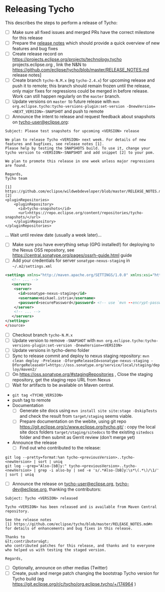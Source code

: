 # Releasing Tycho

This describes the steps to perform a release of Tycho:

- [ ] Make sure all fixed issues and merged PRs have the correct milestone for this release
- [ ] Prepare the [release notes](https://github.com/eclipse/tycho/blob/master/RELEASE_NOTES.md) which should provide a quick overview of new features and bug fixes 
- [ ] Create release record on https://projects.eclipse.org/projects/technology.tycho projects.eclipse.org , link the N&N to https://github.com/eclipse/tycho/blob/master/RELEASE_NOTES.md release notes]
- [ ] Create branch `tycho-N.M.x` (eg `tycho-2.4.x`) for upcoming release and push it to remote; this branch should remain frozen until the release, only major fixes for regressions could be merged in before release. Work can still happen regularly on the `master` branch.
- [ ] Update versions on `master `to future release with `mvn org.eclipse.tycho:tycho-versions-plugin:set-version -DnewVersion=<NEXT_VERSION>-SNAPSHOT` and push to remote 
- [ ] Announce the intent to release and request feedback about snapshots on tycho-user@eclipse.org:
```
Subject: Please test snapshots for upcoming <VERSION> release

We plan to release Tycho <VERSION> next week. For details of new features and bugfixes, see release notes [1].
Please help by testing the SNAPSHOTS build. To use it, change your tycho version to <VERSION>-SNAPSHOT and add snippet [2] to your pom.

We plan to promote this release in one week unless major regressions are found.

Regards,
Tycho team

[1] https://github.com/eclipse/wildwebdeveloper/blob/master/RELEASE_NOTES.md
[2]
<pluginRepositories>
    <pluginRepository>
      <id>tycho-snapshots</id>
      <url>https://repo.eclipse.org/content/repositories/tycho-snapshots/</url>
    </pluginRepository>
</pluginRepositories>
```

... Wait until review date (usually a week later)...

- [ ] Make sure you have everything setup (GPG installed!) for deploying to the Nexus OSS repository, see https://central.sonatype.org/pages/ossrh-guide.html guide
- [ ] Add your credentials for server `sonatype-nexus-staging` in `~/.m2/settings.xml`
```xml
<settings xmlns="http://maven.apache.org/SETTINGS/1.0.0" xmlns:xsi="http://www.w3.org/2001/XMLSchema-instance" xsi:schemaLocation="http://maven.apache.org/SETTINGS/1.0.0 http://maven.apache.org/xsd/settings-1.0.0.xsd">
   <!-- ... -->
   <servers>
    <server>
      <id>sonatype-nexus-staging</id>
      <username>mickael.istria</username>
      <password>securePassword</password> <!-- use `mvn --encrypt-password` to not store plain text -->
    </server>
    <!-- ... -->
   </servers>
</settings>
</source>
```

- [ ] Checkout branch `tycho-N.M.x`
- [ ] Update version to remove `-SNAPSHOT` with `mvn org.eclipse.tycho:tycho-versions-plugin:set-version -DnewVersion=<VERSION>`
- [ ] Update versions in tycho-demo folder
- [ ] Sync to release commit and deploy to nexus staging repository: `mvn clean deploy -Prelease -DforgeReleaseId=sonatype-nexus-staging -DforgeReleaseUrl=https://oss.sonatype.org/service/local/staging/deploy/maven2/`
- [ ] On https://oss.sonatype.org/#stagingRepositories , Close the staging repository, get the staging repo URL from Nexus
- [ ] Wait for artifacts to be available on Maven central.
- `git tag <TYCHO_VERSION>`
- push tag to remote
- Documentation
  - [ ] Generate site docs using `mvn install site site:stage -DskipTests` and check the result from `target/staging` seems viable.
  - [ ] Prepare documentation on the webite, using git repo https://git.eclipse.org/c/www.eclipse.org/tycho.git/ : copy the local site docs folders `target/staging/sitedocs` to the existing `sitedocs` folder and then submit as Gerrit review (don't merge yet)
- Announce the release
   - [ ] Find out who contributed to the release:
```
git log --pretty=format:%an tycho-<previousVersion>..tycho-<newVersion> | sort | uniq
git log --grep="Also-[bB]y:" tycho-<previousVersion>..tycho-<newVersion> | grep -i also-by | sed -e 's/.*Also-[bB]y:\s*\(.*\)/\1/' | sort | uniq
```
  - [ ] Announce the release on tycho-user@eclipse.org, tycho-dev@eclipse.org, thanking the contributors:
```
Subject: Tycho <VERSION> released

Tycho <VERSION> has been released and is available from Maven Central repository.

See the release notes 
[1] https://github.com/eclipse/tycho/blob/master/RELEASE_NOTES.md#n for details of enhancements and bug fixes in this release.

Thanks to 
&lt;contributors&gt;
who contributed patches for this release, and thanks and to everyone who helped us with testing the staged version.

Regards,

```
   - [ ] Optionally, announce on other medias (Twitter)
- [ ] Create, push and merge patch changing the bootstrap Tycho version for Tycho build (eg https://git.eclipse.org/r/c/tycho/org.eclipse.tycho/+/174964 )
